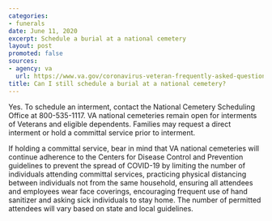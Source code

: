 ```yaml
---
categories:
- funerals
date: June 11, 2020
excerpt: Schedule a burial at a national cemetery
layout: post
promoted: false
sources:
- agency: va
  url: https://www.va.gov/coronavirus-veteran-frequently-asked-questions/#status-of-va-national-cemeteri
title: Can I still schedule a burial at a national cemetery?
---
```


Yes. To schedule an interment, contact the National Cemetery Scheduling Office at 800-535-1117. VA national cemeteries remain open for interments of Veterans and eligible dependents. Families may request a direct interment or hold a committal service prior to interment.

If holding a committal service, bear in mind that VA national cemeteries will continue adherence to the Centers for Disease Control and Prevention guidelines to prevent the spread of COVID-19 by limiting the number of individuals attending committal services, practicing physical distancing between individuals not from the same household, ensuring all attendees and employees wear face coverings, encouraging frequent use of hand sanitizer and asking sick individuals to stay home. The number of permitted attendees will vary based on state and local guidelines.

